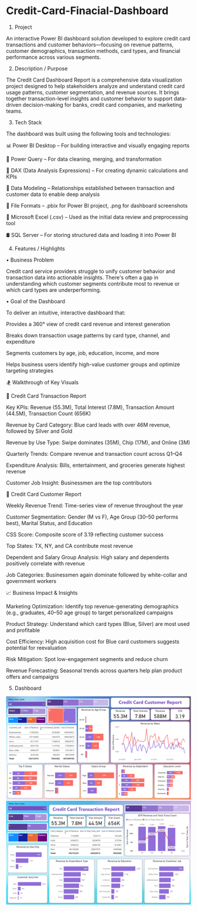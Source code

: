 # Credit-Card-Finacial-Dashboard

1. Project

An interactive Power BI dashboard solution developed to explore credit card transactions and customer behaviors—focusing on revenue patterns, customer demographics, transaction methods, card types, and financial performance across various segments.

2. Description / Purpose

The Credit Card Dashboard Report is a comprehensive data visualization project designed to help stakeholders analyze and understand credit card usage patterns, customer segmentation, and revenue sources. It brings together transaction-level insights and customer behavior to support data-driven decision-making for banks, credit card companies, and marketing teams.

3. Tech Stack

The dashboard was built using the following tools and technologies:

📊 Power BI Desktop – For building interactive and visually engaging reports

📂 Power Query – For data cleaning, merging, and transformation

🧠 DAX (Data Analysis Expressions) – For creating dynamic calculations and KPIs

🧱 Data Modeling – Relationships established between transaction and customer data to enable deep analysis

📁 File Formats – .pbix for Power BI project, .png for dashboard screenshots

📑 Microsoft Excel (.csv) – Used as the initial data review and preprocessing tool

🛢️ SQL Server – For storing structured data and loading it into Power BI

4. Features / Highlights

• Business Problem

Credit card service providers struggle to unify customer behavior and transaction data into actionable insights. There's often a gap in understanding which customer segments contribute most to revenue or which card types are underperforming.

• Goal of the Dashboard

To deliver an intuitive, interactive dashboard that:

Provides a 360° view of credit card revenue and interest generation

Breaks down transaction usage patterns by card type, channel, and expenditure

Segments customers by age, job, education, income, and more

Helps business users identify high-value customer groups and optimize targeting strategies

🏂 Walkthrough of Key Visuals

🔹 Credit Card Transaction Report

Key KPIs: Revenue (55.3M), Total Interest (7.8M), Transaction Amount (44.5M), Transaction Count (656K)

Revenue by Card Category: Blue card leads with over 46M revenue, followed by Silver and Gold

Revenue by Use Type: Swipe dominates (35M), Chip (17M), and Online (3M)

Quarterly Trends: Compare revenue and transaction count across Q1–Q4

Expenditure Analysis: Bills, entertainment, and groceries generate highest revenue

Customer Job Insight: Businessmen are the top contributors

🔹 Credit Card Customer Report

Weekly Revenue Trend: Time-series view of revenue throughout the year

Customer Segmentation: Gender (M vs F), Age Group (30–50 performs best), Marital Status, and Education

CSS Score: Composite score of 3.19 reflecting customer success

Top States: TX, NY, and CA contribute most revenue

Dependent and Salary Group Analysis: High salary and dependents positively correlate with revenue

Job Categories: Businessmen again dominate followed by white-collar and government workers

📈 Business Impact & Insights

Marketing Optimization: Identify top revenue-generating demographics (e.g., graduates, 40–50 age group) to target personalized campaigns

Product Strategy: Understand which card types (Blue, Silver) are most used and profitable

Cost Efficiency: High acquisition cost for Blue card customers suggests potential for reevaluation

Risk Mitigation: Spot low-engagement segments and reduce churn

Revenue Forecasting: Seasonal trends across quarters help plan product offers and campaigns

5. Dashboard

![Dashboard](https://github.com/Pratikdhage48/Credit-Card-Finacial-Dashboard/blob/main/Credit%20Card%20Transaction.png)
![Dashbord](https://github.com/Pratikdhage48/Credit-Card-Finacial-Dashboard/blob/main/Credit%20Card%20Customer.png)
